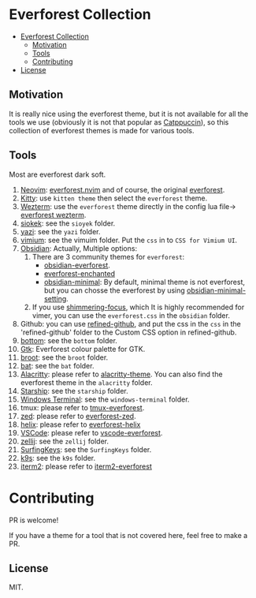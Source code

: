 # Everforest Collection

<!--toc:start-->

- [Everforest Collection](#everforest-collection)
  - [Motivation](#motivation)
  - [Tools](#tools)
  - [Contributing](#contributing)
- [License](#license)
  <!--toc:end-->

## Motivation

It is really nice using the everforest theme, but it is not available for all the tools we use (obviously it is not that popular as [Catppuccin](https://github.com/catppuccin)), so this collection of everforest themes is made for various tools.

## Tools

Most are everforest dark soft.

1. [Neovim](https://github.com/neovim/neovim): [everforest.nvim](https://github.com/neanias/everforest-nvim) and of course, the original [everforest](https://github.com/sainnhe/everforest).
2. [Kitty](https://sw.kovidgoyal.net/kitty/): use `kitten theme` then select the `everforest` theme.
3. [Wezterm](https://wezfurlong.org/wezterm/): use the `everforest` theme directly in the config lua file-> [everforest wezterm](https://wezfurlong.org/wezterm/colorschemes/e/index.html#everforest-dark-gogh).
4. [siokek](https://github.com/ahrm/sioyek): see the `sioyek` folder.
5. [yazi](https://github.com/sxyazi/yazi): see the `yazi` folder.
6. [vimium](https://github.com/philc/vimium): see the vimuim folder. Put the `css` in to `CSS for Vimium UI`.
7. [Obsidian](https://obsidian.md/): Actually, Multiple options:
   1. There are 3 community themes for `everforest`:
      - [obsidian-everforest](https://github.com/0xGlitchbyte/obsidian_everforest).
      - [everforest-enchanted](https://github.com/FireIsGood/obsidian-everforest-enchanted)
      - [obsidian-minimal](https://github.com/kepano/obsidian-minimal): By default, minimal theme is not everforest, but you can chosse the everforest by using [obsidian-minimal-setting](https://github.com/kepano/obsidian-minimal-settings).
   2. If you use [shimmering-focus](https://github.com/chrisgrieser/shimmering-focus), which It is highly recommended for vimer, you can use the `everforest.css` in the `obsidian` folder.
8. Github: you can use [refined-github](https://github.com/refined-github/refined-github), and put the css in the `css` in the 'refined-github' folder to the Custom CSS option in refined-github.
9. [bottom](https://github.com/ClementTsang/bottom): see the `bottom` folder.
10. [Gtk](https://github.com/Fausto-Korpsvart/Everforest-GTK-Theme): Everforest colour palette for GTK.
11. [broot](https://github.com/Canop/broot): see the `broot` folder.
12. [bat](https://github.com/sharkdp/bat): see the `bat` folder.
13. [Alacritty](https://github.com/alacritty/alacritty): please refer to [alacritty-theme](https://github.com/alacritty/alacritty-theme). You can also find the everforest theme in the `alacritty` folder.
14. [Starship](https://starship.rs/): see the `starship` folder.
15. [Windows Terminal](https://github.com/microsoft/terminal): see the `windows-terminal` folder.
16. tmux: please refer to [tmux-everforest](https://github.com/TanglingTreats/tmux-everforest).
17. [zed](zed.dev): please refer to [everforest-zed](https://github.com/ThomasAlban/everforest-zed).
18. [helix](https://github.com/helix-editor/helix): please refer to [everforest-helix](https://github.com/CptPotato/helix-themes/tree/main/palettes/everforest)
19. [VSCode](https://code.visualstudio.com/): please refer to [vscode-everforest](https://github.com/sainnhe/everforest-vscode).
20. [zellij](zellij.dev): see the `zellij` folder.
21. [SurfingKeys](https://github.com/brookhong/Surfingkeys): see the `SurfingKeys` folder.
22. [k9s](https://k9scli.io/topics/skins/): see the `k9s` folder.
23. [iterm2](https://iterm2.com/): please refer to [iterm2-everforest](https://github.com/icewind/everforest.iterm2)

# Contributing

PR is welcome!

If you have a theme for a tool that is not covered here, feel free to make a PR.

## License

MIT.

